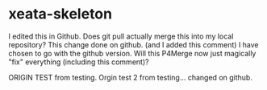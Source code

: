 # xeata-skeleton
I edited this in Github.  Does git pull actually merge this into my local repository?
This change done on github. (and I added this comment)
I have chosen to go with the github version.  Will this P4Merge now just magically "fix" everything (including this comment)?

ORIGIN TEST from testing.
Orgin test 2 from testing... changed on github.
